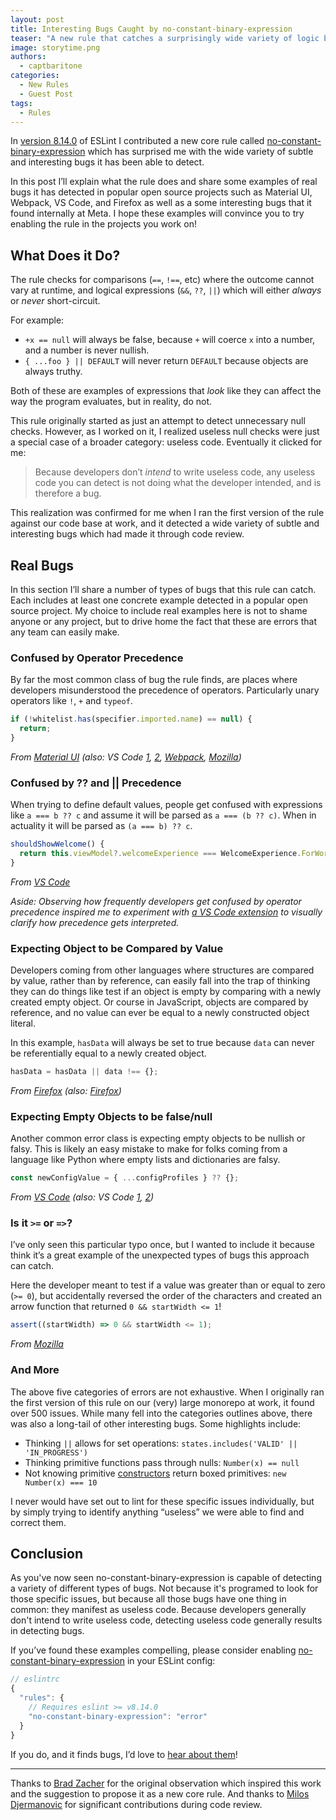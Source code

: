 ```yaml
---
layout: post
title: Interesting Bugs Caught by no-constant-binary-expression 
teaser: "A new rule that catches a surprisingly wide variety of logic bugs."
image: storytime.png
authors:
  - captbaritone
categories:
  - New Rules
  - Guest Post
tags:
  - Rules
---
```


In [version 8.14.0](https://eslint.org/blog/2022/04/eslint-v8.14.0-released) of ESLint I contributed a new core rule called [no-constant-binary-expression](https://eslint.org/docs/rules/no-constant-binary-expression) which has surprised me with the wide variety of subtle and interesting bugs it has been able to detect.

In this post I’ll explain what the rule does and share some examples of real bugs it has detected in popular open source projects such as Material UI, Webpack, VS Code, and Firefox as well as a some interesting bugs that it found internally at Meta. I hope these examples will convince you to try enabling the rule in the projects you work on!

## What Does it Do?

The rule checks for comparisons (`==`, `!==`, etc) where the outcome cannot vary at runtime, and logical expressions (`&&`, `??`, `||`) which will either _always_ or _never_ short-circuit.

For example:

- `+x == null` will always be false, because `+` will coerce `x` into a number, and a number is never nullish.
- `{ ...foo } || DEFAULT` will never return `DEFAULT` because objects are always truthy.

Both of these are examples of expressions that _look_ like they can affect the way the program evaluates, but in reality, do not.

This rule originally started as just an attempt to detect unnecessary null checks. However, as I worked on it, I realized useless null checks were just a special case of a broader category: useless code. Eventually it clicked for me:

> Because developers don’t _intend_ to write useless code, any useless code you can detect is not doing what the developer intended, and is therefore a bug.

This realization was confirmed for me when I ran the first version of the rule against our code base at work, and it detected a wide variety of subtle and interesting bugs which had made it through code review.

## Real Bugs

In this section I’ll share a number of types of bugs that this rule can catch. Each includes at least one concrete example detected in a popular open source project. My choice to include real examples here is not to shame anyone or any project, but to drive home the fact that these are errors that any team can easily make.

### Confused by Operator Precedence

By far the most common class of bug the rule finds, are places where developers misunderstood the precedence of operators. Particularly unary operators like `!`, `+` and `typeof`.

```javascript
if (!whitelist.has(specifier.imported.name) == null) {
  return;
}
```

_From [Material UI](https://github.com/mui/material-ui/blob/60f02a7a6b48092eedd2c25b15a7f643168a001f/packages/mui-codemod/src/v5.0.0/top-level-imports.js#L73:L73) (also: VS Code [1](https://github.com/captbaritone/vscode/blob/ab86e0229d6b4d0cb49cfd6747c92cafcd2bd4af/src/vs/workbench/contrib/timeline/browser/timelinePane.ts#L64), [2](https://github.com/captbaritone/vscode/blob/ab86e0229d6b4d0cb49cfd6747c92cafcd2bd4af/src/vs/workbench/contrib/terminal/browser/terminalProfileResolverService.ts#L456:L456), [Webpack](https://github.com/webpack/webpack/blob/3ad4fcac25a976277f2d9cceb37bc81602e96b13/lib/ExportsInfo.js#L468:L468), [Mozilla](https://phabricator.services.mozilla.com/D145655))_

### Confused by ?? and || Precedence

When trying to define default values, people get confused with expressions like `a === b ?? c` and assume it will be parsed as `a === (b ?? c)`. When in actuality it will be parsed as `(a === b) ?? c`.

```javascript
shouldShowWelcome() {
  return this.viewModel?.welcomeExperience === WelcomeExperience.ForWorkspace ?? true;
}
```

_From [VS Code](https://github.com/captbaritone/vscode/blob/ab86e0229d6b4d0cb49cfd6747c92cafcd2bd4af/src/vs/workbench/contrib/testing/browser/testingExplorerView.ts#L118:L118)_

_Aside: Observing how frequently developers get confused by operator precedence inspired me to experiment with [a VS Code extension](https://jordaneldredge.com/blog/a-vs-code-extension-to-combat-js-precedence-confusion/) to visually clarify how precedence gets interpreted._

### Expecting Object to be Compared by Value

Developers coming from other languages where structures are compared by value, rather than by reference, can easily fall into the trap of thinking they can do things like test if an object is empty by comparing with a newly created empty object. Or course in JavaScript, objects are compared by reference, and no value can ever be equal to a newly constructed object literal.

In this example, `hasData` will always be set to true because `data` can never be referentially equal to a newly created object.

```javascript
hasData = hasData || data !== {};
```

_From [Firefox](https://hg.mozilla.org/try/rev/0fe5678fb8b71f4eb26f0a153c52d0be45fc5ac1#l3.34) (also: [Firefox](https://hg.mozilla.org/try/rev/0fe5678fb8b71f4eb26f0a153c52d0be45fc5ac1#l1.13))_

### Expecting Empty Objects to be false/null

Another common error class is expecting empty objects to be nullish or falsy. This is likely an easy mistake to make for folks coming from a language like Python where empty lists and dictionaries are falsy.

```javascript
const newConfigValue = { ...configProfiles } ?? {};
```

_From [VS Code](https://github.com/captbaritone/vscode/blob/ab86e0229d6b4d0cb49cfd6747c92cafcd2bd4af/src/vs/workbench/contrib/terminal/browser/terminalProfileQuickpick.ts#L126:L126) (also: VS Code [1](https://github.com/captbaritone/vscode/blob/ab86e0229d6b4d0cb49cfd6747c92cafcd2bd4af/src/vs/platform/terminal/node/ptyService.ts#L369:L369), [2](https://github.com/captbaritone/vscode/blob/ab86e0229d6b4d0cb49cfd6747c92cafcd2bd4af/src/vs/workbench/contrib/terminal/browser/terminalProfileResolverService.ts#L484:L484))_

### Is it `>=` or `=>`?

I’ve only seen this particular typo once, but I wanted to include it because think it’s a great example of the unexpected types of bugs this approach can catch.

Here the developer meant to test if a value was greater than or equal to zero (`>= 0`), but accidentally reversed the order of the characters and created an arrow function that returned `0 && startWidth <= 1`!

```javascript
assert((startWidth) => 0 && startWidth <= 1);
```

_From [Mozilla](https://phabricator.services.mozilla.com/rMOZILLACENTRAL925b8d1ad45f80faee052492b3b43f5120052405)_

### And More

The above five categories of errors are not exhaustive. When I originally ran the first version of this rule on our (very) large monorepo at work, it found over 500 issues. While many fell into the categories outlines above, there was also a long-tail of other interesting bugs. Some highlights include:

- Thinking `||` allows for set operations: `states.includes('VALID' || 'IN_PROGRESS')`
- Thinking primitive functions pass through nulls: `Number(x) == null`
- Not knowing primitive [constructors](https://developer.mozilla.org/en-US/docs/Web/JavaScript/Reference/Global_Objects/Number/Number) return boxed primitives: `new Number(x) === 10`

I never would have set out to lint for these specific issues individually, but by simply trying to identify anything “useless” we were able to find and correct them.

## Conclusion

As you've now seen no-constant-binary-expression is capable of detecting a variety of different types of bugs. Not because it's programed to look for those specific issues, but because all those bugs have one thing in common: they manifest as useless code. Because developers generally don't intend to write useless code, detecting useless code generally results in detecting bugs.

If you’ve found these examples compelling, please consider enabling [no-constant-binary-expression](https://eslint.org/docs/rules/no-constant-binary-expression) in your ESLint config:

```javascript
// eslintrc
{
  "rules": {
    // Requires eslint >= v8.14.0
    "no-constant-binary-expression": "error"
  }
}
```

If you do, and it finds bugs, I’d love to [hear about them](https://twitter.com/captbaritone)!

---

Thanks to [Brad Zacher](https://twitter.com/bradzacher) for the original observation which inspired this work and the suggestion to propose it as a new core rule. And thanks to [Milos Djermanovic](https://github.com/mdjermanovic) for significant contributions during code review.

